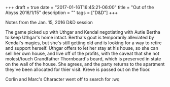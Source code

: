 +++
draft = true
date = "2017-01-16T16:45:21-06:00"
title = "Out of the Abyss 2016/1/15"
description = ""
tags = ["D&D"]
+++

Notes from the Jan. 15, 2016 D&D session

The game picked up with Uthgar and Kendal negotiating with Autie Bertha to keep Uthgar's home intact. Bertha's gout is temporarily alleviated by Kendal's magics, but she's still getting old and is looking for a way to retire and support herself. Uthgar offers to let her stay at his house, so she can sell her own house, and live off of the profits, with the caveat that she not molest/touch Grandfather Thornbeard's beard, which is preserved in state on the wall of the house. She agrees, and the party returns to the apartment they've been allocated for thier visit. Kreve is passed out on the floor. 

Corlin and Marc's Character went off to search for :wq


